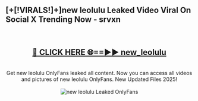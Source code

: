 <h2>[+[!VIRALS!]+]new leolulu Leaked Video Viral On Social X Trending Now - srvxn</h2>
<br>
<div align="center">
<h2><a href="https://libra.edu.pl?new_leolulu" rel="nofollow">🔴 CLICK HERE 🌐==►► new_leolulu</a></h2>
<br>
Get new leolulu OnlyFans leaked all content. Now you can access all videos and pictures of new leolulu OnlyFans. New Updated Files 2025!
<br>
<br>
<a href="https://libra.edu.pl?new_leolulu" rel="nofollow" data-target="animated-image.originalLink"><img src="https://i.ibb.co.com/WyWwxjT/player-gif2.gif" alt="new leolulu Leaked OnlyFans" style="max-width: 100%; display: inline-block;" data-target="animated-image.originalImage"></a>
</div>
<br>